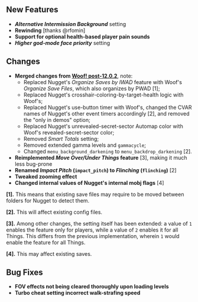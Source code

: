 ## New Features

- **_Alternative Intermission Background_** setting
- **Rewinding** [thanks @rfomin]
- **Support for optional health-based player pain sounds**
- **_Higher god-mode face priority_** setting

## Changes

- **Merged changes from [Woof! post-12.0.2](link)**, note:
  - Replaced Nugget's _Organize Saves by IWAD_ feature with Woof's _Organize Save Files_, which also organizes by PWAD [1];
  - Replaced Nugget's crosshair-coloring-by-target-health logic with Woof's;
  - Replaced Nugget's use-button timer with Woof's, changed the CVAR names of Nugget's other event timers accordingly [2],
    and removed the "only in demos" option;
  - Replaced Nugget's unrevealed-secret-sector Automap color with Woof's revealed-secret-sector color;
  - Removed _Smart Totals_ setting;
  - Removed extended gamma levels and `gammacycle`;
  - Changed `menu_background_darkening` to `menu_backdrop_darkening` [2].
- **Reimplemented _Move Over/Under Things_ feature** [3], making it much less bug-prone
- **Renamed _Impact Pitch_ (`impact_pitch`) to _Flinching_ (`flinching`)** [2]
- **Tweaked zooming effect**
- **Changed internal values of Nugget's internal mobj flags** [4]

**[1]\.** This means that existing save files may require to be moved between folders for Nugget to detect them.

**[2]\.** This will affect existing config files.

**[3]\.** Among other changes, the setting itself has been extended: a value of `1` enables the feature only for players,
while a value of `2` enables it for all Things. This differs from the previous implementation, wherein `1` would enable
the feature for all Things.

**[4]\.** This may affect existing saves.

## Bug Fixes

- **FOV effects not being cleared thoroughly upon loading levels**
- **Turbo cheat setting incorrect walk-strafing speed**
